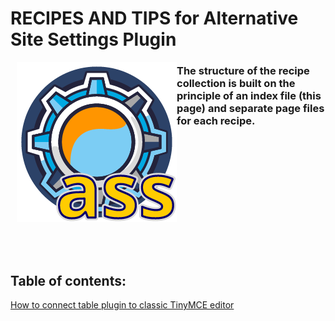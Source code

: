# RECIPES AND TIPS for Alternative Site Settings Plugin

<img src="https://raw.githubusercontent.com/tmutstudio/alternative-site-settings/master/.wordpress-org/icon-256x256.png" align="left" style="margin-left: 10px; margin-bottom: 10px;">

### The structure of the recipe collection is built on the principle of an index file (this page) and separate page files for each recipe.

<br><br><br><br><br><br><br>
----------------

## Table of contents:

[How to connect table plugin to classic TinyMCE editor](https://github.com/tmutstudio/alternative-site-settings/blob/master/recipes_and_tips_pages/tinymce-table-plugin.md)